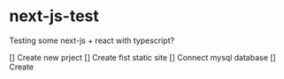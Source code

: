 # next-js-test
Testing some next-js + react with typescript?


[] Create new prject
[] Create fist static site
[] Connect mysql database 
[] Create 
